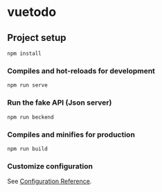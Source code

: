 # vuetodo

## Project setup
```
npm install
```

### Compiles and hot-reloads for development
```
npm run serve
```

### Run the fake API (Json server)
```
npm run beckend
```

### Compiles and minifies for production
```
npm run build
```

### Customize configuration
See [Configuration Reference](https://cli.vuejs.org/config/).
